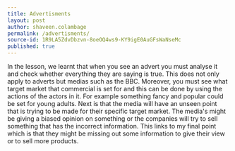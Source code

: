 ```yaml
---
title: Advertisments
layout: post
author: shaveen.colambage
permalink: /advertisments/
source-id: 1R9LA5ZdvDbzvn-8oeOQ4ws9-KY9igE0AuGFsWaNseMc
published: true
---
```

In the lesson, we learnt that when you see an advert you must analyse it and check whether everything they are saying is true. This does not only apply to adverts but medias such as the BBC. Moreover, you must see what target market that commercial is set for and this can be done by using the actions of the actors in it. For example something fancy and popular could be set for young adults. Next is that the media will have an unseen point that is trying to be made for their specific target market. The media's might be giving a biased opinion on something or the companies will try to sell something that has the incorrect information. This links to my final point which is that they might be missing out some information to give their view or to sell more products.

